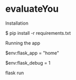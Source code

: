 # evaluateYou

Installation

$ pip install -r requirements.txt

Running the app

$env:flask_app = "home"

$env:flask_debug = 1

flask run


